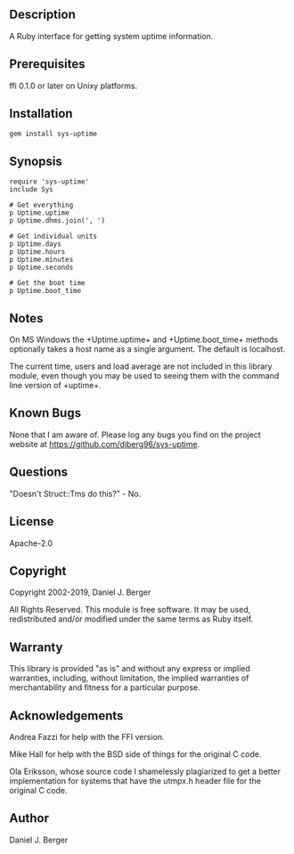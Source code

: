 ## Description
A Ruby interface for getting system uptime information.

## Prerequisites
ffi 0.1.0 or later on Unixy platforms.

## Installation

`gem install sys-uptime`

## Synopsis
```
require 'sys-uptime'
include Sys

# Get everything
p Uptime.uptime
p Uptime.dhms.join(', ')

# Get individual units
p Uptime.days
p Uptime.hours
p Uptime.minutes
p Uptime.seconds

# Get the boot time
p Uptime.boot_time
```

## Notes
On MS Windows the +Uptime.uptime+ and +Uptime.boot_time+ methods optionally
takes a host name as a single argument. The default is localhost.

The current time, users and load average are not included in this library
module, even though you may be used to seeing them with the command
line version of +uptime+.

## Known Bugs
None that I am aware of. Please log any bugs you find on the project
website at https://github.com/djberg96/sys-uptime.

## Questions
"Doesn't Struct::Tms do this?" - No.
    
## License
Apache-2.0
    
## Copyright
Copyright 2002-2019, Daniel J. Berger

All Rights Reserved. This module is free software. It may be used,
redistributed and/or modified under the same terms as Ruby itself.
    
## Warranty
This library is provided "as is" and without any express or
implied warranties, including, without limitation, the implied
warranties of merchantability and fitness for a particular purpose.

## Acknowledgements
Andrea Fazzi for help with the FFI version.

Mike Hall for help with the BSD side of things for the original C code.

Ola Eriksson, whose source code I shamelessly plagiarized to get a better
implementation for systems that have the utmpx.h header file for the
original C code.

## Author
Daniel J. Berger

